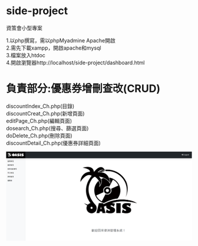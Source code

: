 # side-project
資策會小型專案</br>

1.以php撰寫，需以phpMyadmine Apache開啟 </br>
2.需先下載xampp，開啟apache和mysql</br>
3.檔案放入htdoc</br>
4.開啟瀏覽器http://localhost/side-project/dashboard.html</br>

# 負責部分:優惠券增刪查改(CRUD)</br>
discountIndex_Ch.php(目錄)</br>
discountCreat_Ch.php(新增頁面)</br>
editPage_Ch.php(編輯頁面)</br>
dosearch_Ch.php(搜尋、篩選頁面)</br>
doDelete_Ch.php(刪除頁面)</br>
discountDetail_Ch.php(優惠券詳細頁面)</br>

<img src='side-project.png' />